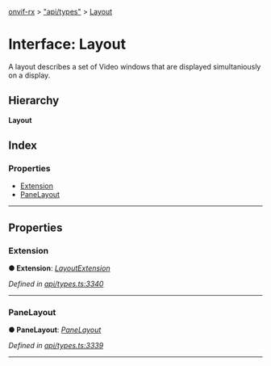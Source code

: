[onvif-rx](../README.md) > ["api/types"](../modules/_api_types_.md) > [Layout](../interfaces/_api_types_.layout.md)

# Interface: Layout

A layout describes a set of Video windows that are displayed simultaniously on a display.

## Hierarchy

**Layout**

## Index

### Properties

* [Extension](_api_types_.layout.md#extension)
* [PaneLayout](_api_types_.layout.md#panelayout)

---

## Properties

<a id="extension"></a>

###  Extension

**● Extension**: *[LayoutExtension](_api_types_.layoutextension.md)*

*Defined in [api/types.ts:3340](https://github.com/patrickmichalina/onvif-rx/blob/d62cee9/src/api/types.ts#L3340)*

___
<a id="panelayout"></a>

###  PaneLayout

**● PaneLayout**: *[PaneLayout](_api_types_.panelayout.md)*

*Defined in [api/types.ts:3339](https://github.com/patrickmichalina/onvif-rx/blob/d62cee9/src/api/types.ts#L3339)*

___

